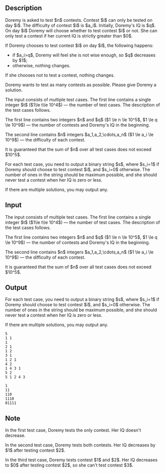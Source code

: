 ## Description

<div><p>Doremy is asked to test $n$ contests. Contest $i$ can only be tested on day $i$. The difficulty of contest $i$ is $a_i$. Initially, Doremy's IQ is $q$. On day $i$ Doremy will choose whether to test contest $i$ or not. She can only test a contest if her current IQ is strictly greater than $0$.</p><p>If Doremy chooses to test contest $i$ on day $i$, the following happens: </p><ul> <li> if $a_i&gt;q$, Doremy will feel she is not wise enough, so $q$ decreases by $1$; </li><li> otherwise, nothing changes. </li></ul> If she chooses not to test a contest, nothing changes.<p>Doremy wants to test as many contests as possible. Please give Doremy a solution.</p></div><div class="input-specification"><p>The input consists of multiple test cases. The first line contains a single integer $t$ ($1\le t\le 10^4$)&nbsp;— the number of test cases. The description of the test cases follows.</p><p>The first line contains two integers $n$ and $q$ ($1 \le n \le 10^5$, $1 \le q \le 10^9$)&nbsp;— the number of contests and Doremy's IQ in the beginning.</p><p>The second line contains $n$ integers $a_1,a_2,\cdots,a_n$ ($1 \le a_i \le 10^9$)&nbsp;— the difficulty of each contest.</p><p>It is guaranteed that the sum of $n$ over all test cases does not exceed $10^5$.</p></div><div class="output-specification"><p>For each test case, you need to output a binary string $s$, where $s_i=1$ if Doremy should choose to test contest $i$, and $s_i=0$ otherwise. The number of ones in the string should be maximum possible, and she should never test a contest when her IQ is zero or less.</p><p>If there are multiple solutions, you may output any.</p></div>

## Input

<p>The input consists of multiple test cases. The first line contains a single integer $t$ ($1\le t\le 10^4$)&nbsp;— the number of test cases. The description of the test cases follows.</p><p>The first line contains two integers $n$ and $q$ ($1 \le n \le 10^5$, $1 \le q \le 10^9$)&nbsp;— the number of contests and Doremy's IQ in the beginning.</p><p>The second line contains $n$ integers $a_1,a_2,\cdots,a_n$ ($1 \le a_i \le 10^9$)&nbsp;— the difficulty of each contest.</p><p>It is guaranteed that the sum of $n$ over all test cases does not exceed $10^5$.</p>

## Output

<p>For each test case, you need to output a binary string $s$, where $s_i=1$ if Doremy should choose to test contest $i$, and $s_i=0$ otherwise. The number of ones in the string should be maximum possible, and she should never test a contest when her IQ is zero or less.</p><p>If there are multiple solutions, you may output any.</p>





```input1|2,3,6,7,10,11
5
1 1
1
2 1
1 2
3 1
1 2 1
4 2
1 4 3 1
5 2
5 1 2 4 3
```




```output1
1
11
110
1110
01111
```



## Note

<p>In the first test case, Doremy tests the only contest. Her IQ doesn't decrease.</p><p>In the second test case, Doremy tests both contests. Her IQ decreases by $1$ after testing contest $2$.</p><p>In the third test case, Doremy tests contest $1$ and $2$. Her IQ decreases to $0$ after testing contest $2$, so she can't test contest $3$.</p>
